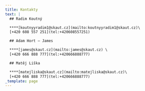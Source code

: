 ```yaml
---
title: Kontakty
text: |
  ## Radim Koutný

  ****[koutnyyradim1@skaut.cz](mailto:koutnyyradim1@skaut.cz)\
  [+420 608 557 251](tel:+420608557251)

  ## Adam Hort – James

  ****[james@skaut.cz](mailto:james@skaut.cz) \
  [+420 666 888 777](tel:+420666888777)

  ## Matěj Liška

  ****[matejliska@skaut.cz](mailto:matejliska@skaut.cz)\
  [+420 666 888 777](tel:+420666888777)
_template: page
---
```


